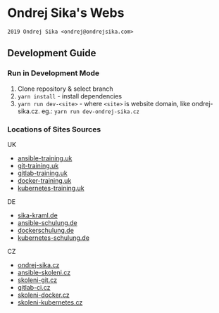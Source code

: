 # Ondrej Sika's Webs

    2019 Ondrej Sika <ondrej@ondrejsika.com>

## Development Guide

### Run in Development Mode

1. Clone repository & select branch
2. `yarn install` - install dependencies
3. `yarn run dev-<site>` - where `<site>` is website domain, like ondrej-sika.cz. eg.: `yarn run dev-ondrej-sika.cz`

### Locations of Sites Sources

UK

- [ansible-training.uk](packages/ansible-training.uk/pages/index.js)
- [git-training.uk](packages/git-training.uk/pages/index.js)
- [gitlab-training.uk](packages/gitlab-training.uk/pages/index.js)
- [docker-training.uk](packages/docker-training.uk/pages/index.js)
- [kubernetes-training.uk](packages/kubernetes-training.uk/pages/index.js)

DE

- [sika-kraml.de](packages/sika-kraml.de/pages)
- [ansible-schulung.de](packages/ansible-schulung.de/pages/index.js)
- [dockerschulung.de](packages/dockerschulung.de/pages/index.js)
- [kubernetes-schulung.de](packages/kubernetes-schulung.de/pages/index.js)

CZ

- [ondrej-sika.cz](packages/ondrej-sika.cz/pages)
- [ansible-skoleni.cz](packages/ansible-skoleni.cz/pages/index.js)
- [skoleni-git.cz](packages/skoleni-git.cz/pages/index.js)
- [gitlab-ci.cz](packages/gitlab-ci.cz/pages/index.js)
- [skoleni-docker.cz](packages/skoleni-docker.cz/pages/index.js)
- [skoleni-kubernetes.cz](packages/skoleni-kubernetes.cz/pages/index.js)
